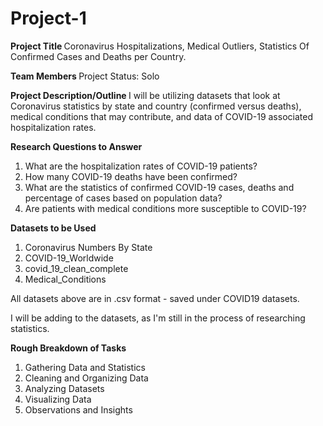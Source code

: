# Project-1
<b> Project Title </b>
Coronavirus Hospitalizations, Medical Outliers, Statistics Of Confirmed Cases and Deaths per Country.

<b> Team Members </b>
Project Status: Solo

<b> Project Description/Outline </b>
I will be utilizing datasets that look at Coronavirus statistics by state and country (confirmed versus deaths), medical conditions that may contribute, and data of COVID-19 associated hospitalization rates.

<b> Research Questions to Answer </b>
1. What are the hospitalization rates of COVID-19 patients?
2. How many COVID-19 deaths have been confirmed?
3. What are the statistics of confirmed COVID-19 cases, deaths and percentage of cases based on population data?
4. Are patients with medical conditions more susceptible to COVID-19?

<b> Datasets to be Used </b>
1. Coronavirus Numbers By State
2. COVID-19_Worldwide
3. covid_19_clean_complete
4. Medical_Conditions

All datasets above are in .csv format - saved under COVID19 datasets. 

I will be adding to the datasets, as I'm still in the process of researching statistics.

<b> Rough Breakdown of Tasks </b>
1. Gathering Data and Statistics
2. Cleaning and Organizing Data
3. Analyzing Datasets
4. Visualizing Data
5. Observations and Insights
